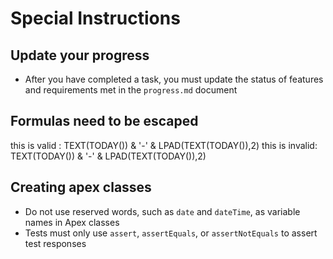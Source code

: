 # Special Instructions

## Update your progress

- After you have completed a task, you must update the status of features and requirements met in the `progress.md` document

## Formulas need to be escaped  

this is valid : TEXT(TODAY()) &amp; &apos;-&apos; &amp; LPAD(TEXT(TODAY()),2)
this is invalid: TEXT(TODAY()) & '-' & LPAD(TEXT(TODAY()),2)

## Creating apex classes

- Do not use reserved words, such as `date` and `dateTime`, as variable names in Apex classes
- Tests must only use `assert`, `assertEquals`, or `assertNotEquals` to assert test responses

